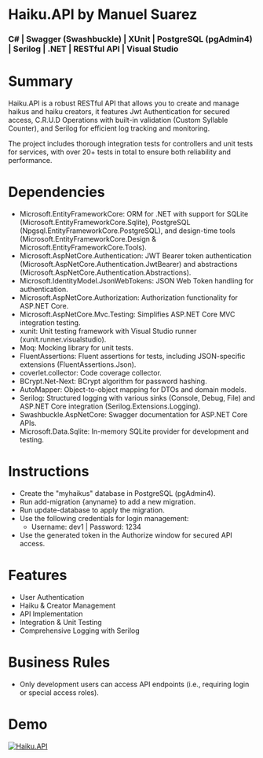 # Haiku.API by Manuel Suarez
### C# | Swagger (Swashbuckle) | XUnit | PostgreSQL (pgAdmin4) | Serilog | .NET | RESTful API | Visual Studio

# Summary
Haiku.API is a robust RESTful API that allows you to create and manage haikus and haiku creators, it features Jwt Authentication for secured access, C.R.U.D Operations with built-in validation (Custom Syllable Counter), and Serilog for efficient log tracking and monitoring.

The project includes thorough integration tests for controllers and unit tests for services, with over 20+ tests in total to ensure both reliability and performance.

# Dependencies
- Microsoft.EntityFrameworkCore: ORM for .NET with support for SQLite (Microsoft.EntityFrameworkCore.Sqlite), PostgreSQL (Npgsql.EntityFrameworkCore.PostgreSQL), and design-time tools (Microsoft.EntityFrameworkCore.Design & Microsoft.EntityFrameworkCore.Tools).
- Microsoft.AspNetCore.Authentication: JWT Bearer token authentication (Microsoft.AspNetCore.Authentication.JwtBearer) and abstractions (Microsoft.AspNetCore.Authentication.Abstractions).
- Microsoft.IdentityModel.JsonWebTokens: JSON Web Token handling for authentication.
- Microsoft.AspNetCore.Authorization: Authorization functionality for ASP.NET Core.
- Microsoft.AspNetCore.Mvc.Testing: Simplifies ASP.NET Core MVC integration testing.
- xunit: Unit testing framework with Visual Studio runner (xunit.runner.visualstudio).
- Moq: Mocking library for unit tests.
- FluentAssertions: Fluent assertions for tests, including JSON-specific extensions (FluentAssertions.Json).
- coverlet.collector: Code coverage collector.
- BCrypt.Net-Next: BCrypt algorithm for password hashing.
- AutoMapper: Object-to-object mapping for DTOs and domain models.
- Serilog: Structured logging with various sinks (Console, Debug, File) and ASP.NET Core integration (Serilog.Extensions.Logging).
- Swashbuckle.AspNetCore: Swagger documentation for ASP.NET Core APIs.
- Microsoft.Data.Sqlite: In-memory SQLite provider for development and testing.
  
# Instructions
- Create the "myhaikus" database in PostgreSQL (pgAdmin4).
- Run add-migration {anyname} to add a new migration.
- Run update-database to apply the migration.
- Use the following credentials for login management:
  - Username: dev1 | Password: 1234
- Use the generated token in the Authorize window for secured API access.
  
# Features
- User Authentication
- Haiku & Creator Management
- API Implementation
- Integration & Unit Testing
- Comprehensive Logging with Serilog

# Business Rules
- Only development users can access API endpoints (i.e., requiring login or special access roles).

# Demo
[![Haiku.API](https://img.youtube.com/vi/p6lQowGQDFQ/0.jpg)](https://www.youtube.com///watch?v=p6lQowGQDFQ "Haiku.API")
